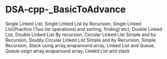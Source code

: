 # DSA-cpp-_BasicToAdvance
Single Linked List,
Single Linked List by Recursion,
Single Linked List(Practice (Two list operations) and sorting, finding) etc),
Double Linked List, Double Linked List By recursion,
Circular Linked List Simple and by Recursion,
Doubly Circular Linked List Simple and by Recursion,
Simple Recursion,
Stack using array,wraparound array, Linked List and Queue,
Queue usign array,wraparound array, Linekd List and stack
